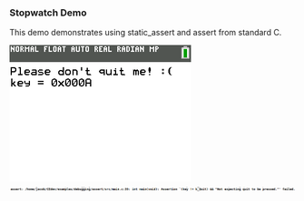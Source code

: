 ### Stopwatch Demo

This demo demonstrates using static_assert and assert from standard C.

![Screenshot](screenshot.png)
![Console](console.png)

